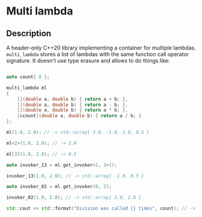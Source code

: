 # Multi lambda

## Description

A header-only C++20 library implementing a container for multiple lambdas. `multi_lambda` stores a list of lambdas with the same function call operator signature. It doesn't use type erasure and allows to do things like:

```cpp

auto count{ 0 };

multi_lambda ml
{
    [](double a, double b) { return a + b; },
    [](double a, double b) { return a - b; },
    [](double a, double b) { return a * b; },
    [&count](double a, double b) { return a / b; }
};

ml(1.0, 2.0); // -> std::array{ 3.0, -1.0, 2.0, 0.5 }

ml<2>(1.0, 2.0); // -> 2.0

ml[3](1.0, 2.0); // -> 0.5

auto invoker_13 = ml.get_invoker<1, 3>();

invoker_13(1.0, 2.0); // -> std::array{ -1.0, 0.5 }

auto invoker_02 = ml.get_invoker(0, 2); 

invoker_02(1.0, 2.0); // -> std::array{ 3.0, 2.0 }

std::cout << std::format("Division was called {} times", count); // -> Division was called 3 times
```